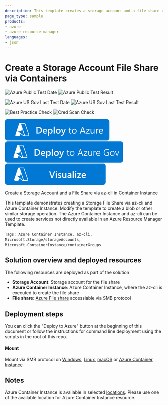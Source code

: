 ```yaml
---
description: This template creates a storage account and a file share via azure-cli in a Container Instance
page_type: sample
products:
- azure
- azure-resource-manager
languages:
- json
---
```

# Create a Storage Account File Share via Containers

![Azure Public Test Date](https://azurequickstartsservice.blob.core.windows.net/badges/quickstarts/microsoft.containerinstance/aci-storage-file-share/PublicLastTestDate.svg)
![Azure Public Test Result](https://azurequickstartsservice.blob.core.windows.net/badges/quickstarts/microsoft.containerinstance/aci-storage-file-share/PublicDeployment.svg)

![Azure US Gov Last Test Date](https://azurequickstartsservice.blob.core.windows.net/badges/quickstarts/microsoft.containerinstance/aci-storage-file-share/FairfaxLastTestDate.svg)
![Azure US Gov Last Test Result](https://azurequickstartsservice.blob.core.windows.net/badges/quickstarts/microsoft.containerinstance/aci-storage-file-share/FairfaxDeployment.svg)

![Best Practice Check](https://azurequickstartsservice.blob.core.windows.net/badges/quickstarts/microsoft.containerinstance/aci-storage-file-share/BestPracticeResult.svg)
![Cred Scan Check](https://azurequickstartsservice.blob.core.windows.net/badges/quickstarts/microsoft.containerinstance/aci-storage-file-share/CredScanResult.svg)

[![Deploy To Azure](https://raw.githubusercontent.com/Azure/azure-quickstart-templates/master/1-CONTRIBUTION-GUIDE/images/deploytoazure.svg?sanitize=true)](https://portal.azure.com/#create/Microsoft.Template/uri/https%3A%2F%2Fraw.githubusercontent.com%2FAzure%2Fazure-quickstart-templates%2Fmaster%2Fquickstarts%2Fmicrosoft.containerinstance%2Faci-storage-file-share%2Fazuredeploy.json)
[![Deploy To Azure US Gov](https://raw.githubusercontent.com/Azure/azure-quickstart-templates/master/1-CONTRIBUTION-GUIDE/images/deploytoazuregov.svg?sanitize=true)](https://portal.azure.us/#create/Microsoft.Template/uri/https%3A%2F%2Fraw.githubusercontent.com%2FAzure%2Fazure-quickstart-templates%2Fmaster%2Fquickstarts%2Fmicrosoft.containerinstance%2Faci-storage-file-share%2Fazuredeploy.json)
[![Visualize](https://raw.githubusercontent.com/Azure/azure-quickstart-templates/master/1-CONTRIBUTION-GUIDE/images/visualizebutton.svg?sanitize=true)](http://armviz.io/#/?load=https%3A%2F%2Fraw.githubusercontent.com%2FAzure%2Fazure-quickstart-templates%2Fmaster%2Fquickstarts%2Fmicrosoft.containerinstance%2Faci-storage-file-share%2Fazuredeploy.json)

Create a Storage Account and a File Share via az-cli in Container Instance

This template demonstrates creating a Storage File Share via az-cli and Azure Container Instance. Modify the template to create a blob or other similar storage operation. The Azure Container Instance and az-cli can be used to create services not directly available in an Azure Resource Manager Template.

`Tags: Azure Container Instance, az-cli, Microsoft.Storage/storageAccounts, Microsoft.ContainerInstance/containerGroups`

## Solution overview and deployed resources

The following resources are deployed as part of the solution

+ **Storage Account**: Storage account for the file share
+ **Azure Container Instance**: Azure Container Instance, where the az-cli is executed to create the file share
+ **File share**: [Azure File share](https://docs.microsoft.com/azure/storage/files/storage-files-introduction) accessiable via SMB protocol

## Deployment steps

You can click the "Deploy to Azure" button at the beginning of this document or follow the instructions for command line deployment using the scripts in the root of this repo.

#### Mount

Mount via SMB protocol on [Windows](https://docs.microsoft.com/azure/storage/files/storage-how-to-use-files-windows), [Linux](https://docs.microsoft.com/azure/storage/files/storage-how-to-use-files-linux), [macOS](https://docs.microsoft.com/azure/storage/files/storage-how-to-use-files-mac) or [Azure Container Instance](https://docs.microsoft.com/azure/container-instances/container-instances-volume-azure-files)

## Notes
Azure Container Instance is available in selected [locations](https://docs.microsoft.com/azure/container-instances/container-instances-quotas#region-availability). Please use one of the available location for Azure Container Instance resource.

